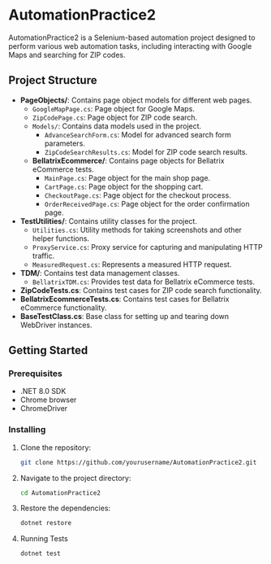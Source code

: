 # AutomationPractice2

AutomationPractice2 is a Selenium-based automation project designed to perform various web automation tasks, including interacting with Google Maps and searching for ZIP codes.

## Project Structure

- **PageObjects/**: Contains page object models for different web pages.
  - `GoogleMapPage.cs`: Page object for Google Maps.
  - `ZipCodePage.cs`: Page object for ZIP code search.
  - `Models/`: Contains data models used in the project.
    - `AdvanceSearchForm.cs`: Model for advanced search form parameters.
    - `ZipCodeSearchResults.cs`: Model for ZIP code search results.
  - **BellatrixEcommerce/**: Contains page objects for Bellatrix eCommerce tests.
    - `MainPage.cs`: Page object for the main shop page.
    - `CartPage.cs`: Page object for the shopping cart.
    - `CheckoutPage.cs`: Page object for the checkout process.
    - `OrderReceivedPage.cs`: Page object for the order confirmation page.
- **TestUtilities/**: Contains utility classes for the project.
  - `Utilities.cs`: Utility methods for taking screenshots and other helper functions.
  - `ProxyService.cs`: Proxy service for capturing and manipulating HTTP traffic.
  - `MeasuredRequest.cs`: Represents a measured HTTP request.
- **TDM/**: Contains test data management classes.
  - `BellatrixTDM.cs`: Provides test data for Bellatrix eCommerce tests.
- **ZipCodeTests.cs**: Contains test cases for ZIP code search functionality.
- **BellatrixEcommerceTests.cs**: Contains test cases for Bellatrix eCommerce functionality.
- **BaseTestClass.cs**: Base class for setting up and tearing down WebDriver instances.

## Getting Started

### Prerequisites

- .NET 8.0 SDK
- Chrome browser
- ChromeDriver

### Installing

1. Clone the repository:
   ```sh
   git clone https://github.com/yourusername/AutomationPractice2.git

2. Navigate to the project directory:
   ```sh
   cd AutomationPractice2

3. Restore the dependencies:
   ```sh
   dotnet restore

4. Running Tests
   ```sh
   dotnet test